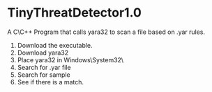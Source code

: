 # TinyThreatDetector1.0
A C\C++ Program that calls yara32 to scan a file based on .yar rules.

1. Download the executable.
2. Download yara32
3. Place yara32 in Windows\System32\
4. Search for .yar file
5. Search for sample
6. See if there is a match.

